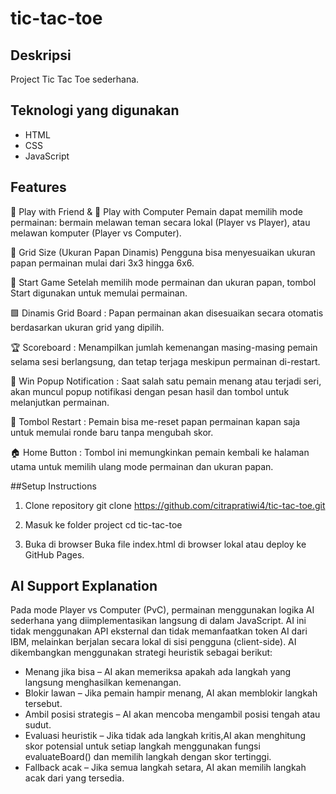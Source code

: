 # tic-tac-toe
## Deskripsi
Project Tic Tac Toe sederhana.

## Teknologi yang digunakan
- HTML
- CSS
- JavaScript
  
## Features
👥 Play with Friend & 🤖 Play with Computer
Pemain dapat memilih mode permainan: bermain melawan teman secara lokal (Player vs Player), atau melawan komputer (Player vs Computer).

🔧 Grid Size (Ukuran Papan Dinamis)
Pengguna bisa menyesuaikan ukuran papan permainan mulai dari 3x3 hingga 6x6.

🚀 Start Game
Setelah memilih mode permainan dan ukuran papan, tombol Start digunakan untuk memulai permainan.

🟩 Dinamis Grid Board :
Papan permainan akan disesuaikan secara otomatis berdasarkan ukuran grid yang dipilih.

🏆 Scoreboard :
Menampilkan jumlah kemenangan masing-masing pemain selama sesi berlangsung, dan tetap terjaga meskipun permainan di-restart.

🎉 Win Popup Notification :
Saat salah satu pemain menang atau terjadi seri, akan muncul popup notifikasi dengan pesan hasil dan tombol untuk melanjutkan permainan.

🔁 Tombol Restart :
Pemain bisa me-reset papan permainan kapan saja untuk memulai ronde baru tanpa mengubah skor.

🏠 Home Button :
Tombol ini memungkinkan pemain kembali ke halaman utama untuk memilih ulang mode permainan dan ukuran papan.  

##Setup Instructions
 1. Clone repository
git clone https://github.com/citrapratiwi4/tic-tac-toe.git 

 2. Masuk ke folder project
cd tic-tac-toe 

 3. Buka di browser
Buka file index.html di browser lokal atau deploy ke GitHub Pages.

## AI Support Explanation
Pada mode Player vs Computer (PvC), permainan menggunakan logika AI sederhana yang diimplementasikan langsung di dalam JavaScript. 
AI ini tidak menggunakan API eksternal dan tidak memanfaatkan token AI dari IBM, melainkan berjalan secara lokal di sisi pengguna (client-side).
AI dikembangkan menggunakan strategi heuristik sebagai berikut:
  - Menang jika bisa – AI akan memeriksa apakah ada langkah yang langsung menghasilkan kemenangan.
  - Blokir lawan – Jika pemain hampir menang, AI akan memblokir langkah tersebut.
  - Ambil posisi strategis – AI akan mencoba mengambil posisi tengah atau sudut.
  - Evaluasi heuristik – Jika tidak ada langkah kritis,AI akan menghitung skor potensial untuk setiap langkah menggunakan fungsi evaluateBoard() dan memilih langkah dengan skor tertinggi.
  - Fallback acak – Jika semua langkah setara, AI akan memilih langkah acak dari yang tersedia.
